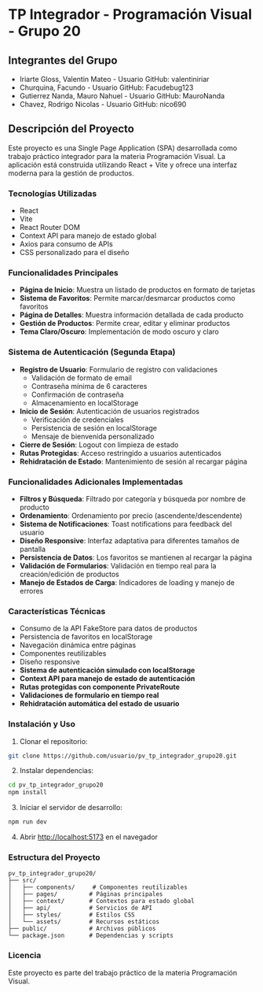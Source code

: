 # TP Integrador - Programación Visual - Grupo 20

## Integrantes del Grupo

- Iriarte Gloss, Valentin Mateo - Usuario GitHub: valentiniriar
- Churquina, Facundo - Usuario GitHub: Facudebug123
- Gutierrez Nanda, Mauro Nahuel - Usuario GitHub: MauroNanda
- Chavez, Rodrigo Nicolas - Usuario GitHub: nico690

## Descripción del Proyecto

Este proyecto es una Single Page Application (SPA) desarrollada como trabajo práctico integrador para la materia Programación Visual. La aplicación está construida utilizando React + Vite y ofrece una interfaz moderna para la gestión de productos.

### Tecnologías Utilizadas

- React
- Vite
- React Router DOM
- Context API para manejo de estado global
- Axios para consumo de APIs
- CSS personalizado para el diseño

### Funcionalidades Principales

- **Página de Inicio**: Muestra un listado de productos en formato de tarjetas
- **Sistema de Favoritos**: Permite marcar/desmarcar productos como favoritos
- **Página de Detalles**: Muestra información detallada de cada producto
- **Gestión de Productos**: Permite crear, editar y eliminar productos
- **Tema Claro/Oscuro**: Implementación de modo oscuro y claro

### Sistema de Autenticación (Segunda Etapa)

- **Registro de Usuario**: Formulario de registro con validaciones
  - Validación de formato de email
  - Contraseña mínima de 6 caracteres
  - Confirmación de contraseña
  - Almacenamiento en localStorage
- **Inicio de Sesión**: Autenticación de usuarios registrados
  - Verificación de credenciales
  - Persistencia de sesión en localStorage
  - Mensaje de bienvenida personalizado
- **Cierre de Sesión**: Logout con limpieza de estado
- **Rutas Protegidas**: Acceso restringido a usuarios autenticados
- **Rehidratación de Estado**: Mantenimiento de sesión al recargar página

### Funcionalidades Adicionales Implementadas

- **Filtros y Búsqueda**: Filtrado por categoría y búsqueda por nombre de producto
- **Ordenamiento**: Ordenamiento por precio (ascendente/descendente)
- **Sistema de Notificaciones**: Toast notifications para feedback del usuario
- **Diseño Responsive**: Interfaz adaptativa para diferentes tamaños de pantalla
- **Persistencia de Datos**: Los favoritos se mantienen al recargar la página
- **Validación de Formularios**: Validación en tiempo real para la creación/edición de productos
- **Manejo de Estados de Carga**: Indicadores de loading y manejo de errores

### Características Técnicas

- Consumo de la API FakeStore para datos de productos
- Persistencia de favoritos en localStorage
- Navegación dinámica entre páginas
- Componentes reutilizables
- Diseño responsive
- **Sistema de autenticación simulado con localStorage**
- **Context API para manejo de estado de autenticación**
- **Rutas protegidas con componente PrivateRoute**
- **Validaciones de formulario en tiempo real**
- **Rehidratación automática del estado de usuario**

### Instalación y Uso

1. Clonar el repositorio:

```bash
git clone https://github.com/usuario/pv_tp_integrador_grupo20.git
```

2. Instalar dependencias:

```bash
cd pv_tp_integrador_grupo20
npm install
```

3. Iniciar el servidor de desarrollo:

```bash
npm run dev
```

4. Abrir [http://localhost:5173](http://localhost:5173) en el navegador

### Estructura del Proyecto

```
pv_tp_integrador_grupo20/
├── src/
│   ├── components/     # Componentes reutilizables
│   ├── pages/         # Páginas principales
│   ├── context/       # Contextos para estado global
│   ├── api/           # Servicios de API
│   ├── styles/        # Estilos CSS
│   └── assets/        # Recursos estáticos
├── public/            # Archivos públicos
└── package.json       # Dependencias y scripts
```

### Licencia

Este proyecto es parte del trabajo práctico de la materia Programación Visual.

